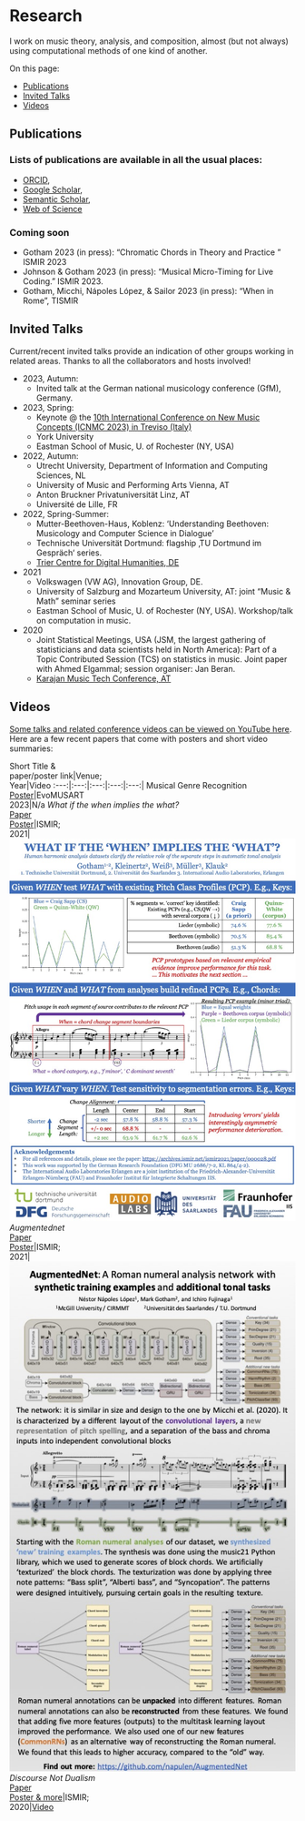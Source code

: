 # Research

I work on music theory, analysis, and composition, almost (but not always) using computational methods of one kind of another.

On this page:
- [Publications](#publications)
- [Invited Talks](#invited-talks)
- [Videos](#videos)

## Publications

### Lists of publications are available in all the usual places:
- [ORCID](https://orcid.org/0000-0003-0722-3074), 
- [Google Scholar](https://scholar.google.com/citations?view_op=list_works&hl=en&user=bA0PEo0AAAAJ),
- [Semantic Scholar](https://www.semanticscholar.org/author/Mark-R.-H.-Gotham/28367380),
- [Web of Science](https://www.webofscience.com/wos/author/record/IUN-5075-2023)


### Coming soon

- Gotham 2023 (in press): “Chromatic Chords in Theory and Practice ” ISMIR 2023
- Johnson & Gotham 2023 (in press): “Musical Micro-Timing for Live Coding.” ISMIR 2023.
- Gotham, Micchi, Nápoles López, & Sailor 2023 (in press): “When in Rome”, TISMIR

## Invited Talks

Current/recent invited talks provide an indication of other groups working in related areas.
Thanks to all the collaborators and hosts involved!

- 2023, Autumn:
	- Invited talk at the German national musicology conference (GfM), Germany.
- 2023, Spring:
	- Keynote @ the [10th International Conference on New Music Concepts (ICNMC 2023) in Treviso (Italy)](http://www.studiomusicatreviso.it/icnmc/icnmc.php)
	- York University
	- Eastman School of Music, U. of Rochester (NY, USA)
- 2022, Autumn: 
	- Utrecht University, Department of Information and Computing Sciences, NL
	- University of Music and Performing Arts Vienna, AT
	- Anton Bruckner Privatuniversität Linz, AT
	- Université de Lille, FR
- 2022, Spring-Summer: 
	- Mutter-Beethoven-Haus, Koblenz: ‘Understanding Beethoven: Musicology and Computer Science in Dialogue’ 
	- Technische Universität Dortmund: flagship ‚TU Dortmund im Gespräch‘ series.
	- [Trier Centre for Digital Humanities, DE](https://tcdh.uni-trier.de/)
- 2021 
	- Volkswagen (VW AG), Innovation Group, DE.
	- University of Salzburg and Mozarteum University, AT: joint “Music & Math” seminar series
	- Eastman School of Music, U. of Rochester (NY, USA). Workshop/talk on computation in music.
- 2020 
	- Joint Statistical Meetings, USA (JSM, the largest gathering of statisticians and data scientists held in North America): Part of a Topic Contributed Session (TCS) on statistics in music. Joint paper with Ahmed Elgammal; session organiser: Jan Beran.
	- [Karajan Music Tech Conference, AT](https://www.karajanmusictech.com)

## Videos

[Some talks and related conference videos can be viewed on YouTube here](https://www.youtube.com/@markgotham8699).
Here are a few recent papers that come with posters and short video summaries:


Short Title &<br>paper/poster link|Venue;<br>Year|Video
:---:|:---:|:---:|:---:|:---:|
Musical Genre Recognition<br>[Poster](images/evomusart.pdf)|EvoMUSART<br>2023|N/a
*What if the when implies the what?*<br>[Paper](https://archives.ismir.net/ismir2021/paper/000028.pdf)<br>[Poster](images/When_What_Poster.pdf)|ISMIR;<br>2021|[![ISMIR 2021 paper intro](images/When_What_Poster.jpg)](https://www.youtube.com/watch?v=iFjeorX6juo)
*Augmentednet*<br>[Paper](https://archives.ismir.net/ismir2021/paper/000050.pdf)<br>[Poster](images/When_What_Poster.pdf)|ISMIR;<br>2021|[![ISMIR 2021 augmented net video](images/augmentednet.jpg)](https://youtu.be/tybUycbBHAA)
*Discourse Not Dualism*<br>[Paper](http://archives.ismir.net/ismir2020/paper/000058.pdf)<br>[Poster & more](https://program.ismir2020.net/poster_2-05.html)|ISMIR;<br>2020|[Video](https://youtu.be/sAXMMZer3Tk)